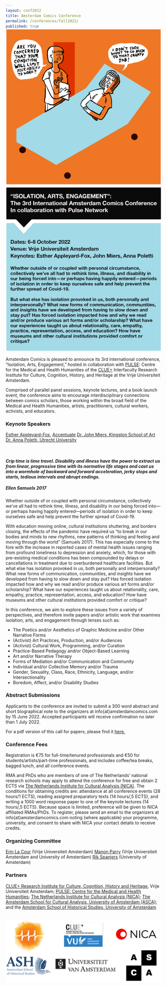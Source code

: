 ```yaml
---
layout: conf2022
title: Amsterdam Comics Conference
permalink: /conferences/fall2022/
published: true
---
```


<img src="img/CFP_poster_2022.png" alt="" style="width: 700px; margin-top: -30px;"/>


Amsterdam Comics is pleased to announce its 3rd international conference, “Isolation, Arts, Engagement,” hosted in collaboration with [PULSE](http://www.pulsenetwork.nl): Centre for the Medical and Health Humanities of the [CLUE+](https://vu.nl/en/about-vu/research-institutes/clue) Interfaculty Research Institute for Culture, Cognition, History, and Heritage at the Vrije Universiteit Amsterdam.

Comprised of parallel panel sessions, keynote lectures, and a book launch event, the conference aims to encourage interdisciplinary connections between comics scholars, those working within the broad field of the Medical and Health Humanities, artists, practitioners, cultural workers, activists, and educators.

### **Keynote Speakers**

[Esther Appleyard-Fox](https://appleyardfoxart.com/about), [Accentuate](https://screensouth.org/accentuate/)
[Dr. John Miers, Kingston School of Art ](https://johnmiers.com)
[Dr. Anna Poletti, Utrecht University](https://www.uu.nl/medewerkers/ALPoletti)

<br>

<h4><i>Crip time is time travel. Disability and illness have the power to extract us from linear, progressive time with its normative life stages and cast us into a wormhole of backward and forward acceleration, jerky stops and starts, tedious intervals and abrupt endings.</i></h4>

<h5>Ellen Samuels 2017</h5>


Whether outside of or coupled with personal circumstance, collectively we’ve all had to rethink time, illness, and disability in our being forced into—or perhaps having happily entered—periods of isolation in order to keep ourselves safe and help prevent the further spread of Covid-19. 

With education moving online, cultural institutions shuttering, and borders closing, the effects of the pandemic have required us “to break in our bodies and minds to new rhythms, new patterns of thinking and feeling and moving through the world” (Samuels 2017). This has especially come to the fore with the increase in reported cases of mental health issues ranging from profound loneliness to depression and anxiety, which, for those with pre-existing medical conditions has been compounded by delays or cancellations in treatment due to overburdened healthcare facilities. 
But what else has isolation provoked in us, both personally and interpersonally? What new forms of communication, communities, and insights have we developed from having to slow down and stay put? Has forced isolation impacted how and why we read and/or produce various art forms and/or scholarship? What have our experiences taught us about relationality, care, empathy, practice, representation, access, and education? How have museums and other cultural institutions provided comfort or critique? 

In this conference, we aim to explore these issues from a variety of perspectives, and therefore invite papers and/or artistic work that examines isolation, arts, and engagement through lenses such as:

* The Poetics and/or Aesthetics of Graphic Medicine and/or Other Narrative Forms 
* (Activist) Art Practices, Production, and/or Audiences
* (Activist) Cultural Work, Programming, and/or Curation
* Practice-Based Pedagogy and/or Object-Based Learning
* Art and/or Narrative Therapy
* Forms of Mediation and/or Communication and Community
* Individual and/or Collective Memory and/or Trauma
* Gender, Sexuality, Class, Race, Ethnicity, Language, and/or Intersectionality
* Boredom, Affect, and/or Disability Studies

### **Abstract Submissions**

Applicants to the conference are invited to submit a 300 word abstract and short biographical note to the organizers at info{at}amsterdamcomics.com by 15 June 2022. Accepted participants will receive confirmation no later than 1 July 2022.

For a pdf version of this call for papers, please find it <a href="CFP_Amsterdam_Comics_Conference_Fall_2022.pdf">here.</a>

### **Conference Fees**

Registration is €75 for full-time/tenured professionals and €50 for students/artists/part-time professionals, and includes coffee/tea breaks, bagged lunch, and all conference events. 

RMA and PhDs who are members of one of The Netherlands’ national research schools may apply to attend the conference for free and obtain 2 ECTS via [The Netherlands Institute for Cultural Analysis (NICA)](https://www.nica-institute.com). The conditions for obtaining credits are: attendance at all conference events (28 hours/1 ECTS), reading assigned preparatory texts (14 hours/,5 ECTS), and writing a 1000 word response paper to one of the keynote lectures (14 hours/,5 ECTS). Because space is limited, preference will be given to NICA affiliated RMAs/PhDs. To register, please send an email to the organizers at info{at}amsterdamcomics.com noting (where applicable) your programme, university, and consent to share with NICA your contact details to receive credits. 

### **Organizing Committee**

[Erin La Cour](https://research.vu.nl/en/persons/erin-la-cour) (Vrije Universiteit Amsterdam)
[Manon Parry](https://research.vu.nl/en/persons/manon-parry) (Vrije Universiteit Amsterdam and University of Amsterdam)
[Rik Spanjers](https://www.uva.nl/en/profile/s/p/r.spanjers/r.spanjers.html) (University of Amsterdam)

### **Partners**

[CLUE+ Research Institute for Culture, Cognition, History and Heritage](https://clue.vu.nl/en/index.aspx), Vrije Universiteit Amsterdam; [PULSE: Centre for the Medical and Health Humanities](http://www.pulsenetwork.nl); [The Netherlands Institute for Cultural Analysis (NICA)](https://www.nica-institute.com); [The Amsterdam School for Cultural Analysis, University of Amsterdam (ASCA)](http://asca.uva.nl); and the [Amsterdam School of Historical Studies, University of Amsterdam](https://ash.uva.nl)

<br>
<img src="img/logos_all.png" alt="" style="width: 40em;"/>



